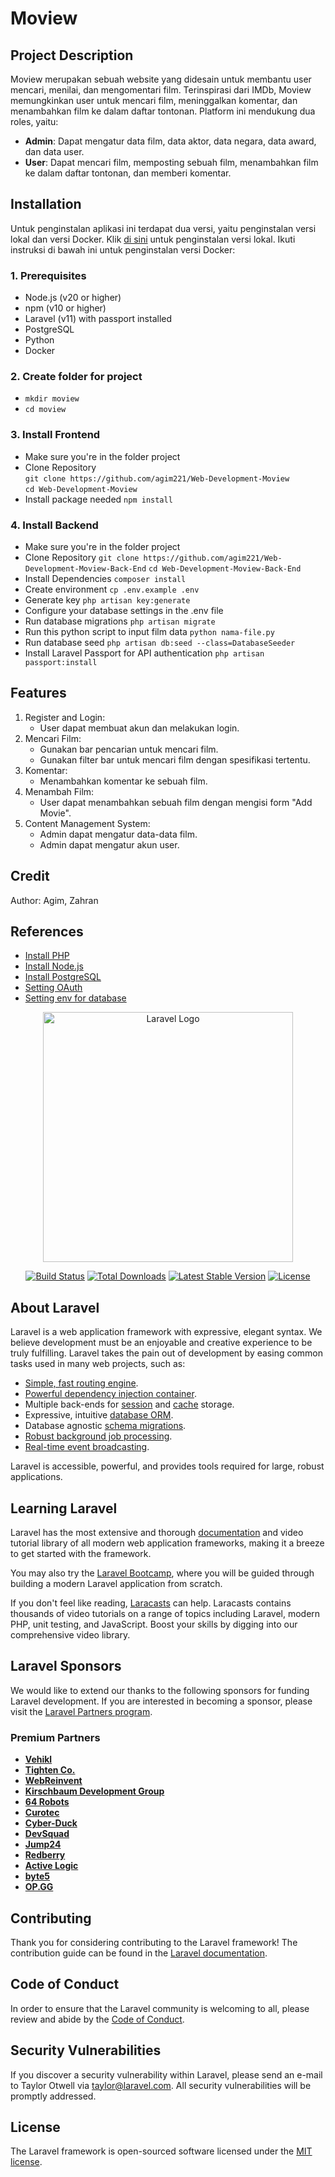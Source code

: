 # Moview

## Project Description

Moview merupakan sebuah website yang didesain untuk membantu user mencari, menilai, dan mengomentari film. Terinspirasi dari IMDb, Moview memungkinkan user untuk mencari film, meninggalkan komentar, dan menambahkan film ke dalam daftar tontonan. Platform ini mendukung dua roles, yaitu:

-   **Admin**: Dapat mengatur data film, data aktor, data negara, data award, dan data user.
-   **User**: Dapat mencari film, memposting sebuah film, menambahkan film ke dalam daftar tontonan, dan memberi komentar.

## Installation

Untuk penginstalan aplikasi ini terdapat dua versi, yaitu penginstalan versi lokal dan versi Docker. Klik [di sini](https://github.com/agim221/Web-Development-Moview-Back-End) untuk penginstalan versi lokal. Ikuti instruksi di bawah ini untuk penginstalan versi Docker:

### 1. Prerequisites

-   Node.js (v20 or higher)
-   npm (v10 or higher)
-   Laravel (v11) with passport installed
-   PostgreSQL
-   Python
-   Docker

### 2. Create folder for project

-   `mkdir moview`
-   `cd moview`

### 3. Install Frontend

-   Make sure you're in the folder project
-   Clone Repository <br>
    `git clone https://github.com/agim221/Web-Development-Moview` <br>
    `cd Web-Development-Moview`
-   Install package needed
    `npm install`

### 4. Install Backend

-   Make sure you're in the folder project
-   Clone Repository
    `git clone https://github.com/agim221/Web-Development-Moview-Back-End`
    `cd Web-Development-Moview-Back-End`
-   Install Dependencies
    `composer install`
-   Create environment
    `cp .env.example .env`
-   Generate key
    `php artisan key:generate`
-   Configure your database settings in the .env file
-   Run database migrations
    `php artisan migrate`
-   Run this python script to input film data
    `python nama-file.py`
-   Run database seed
    `php artisan db:seed --class=DatabaseSeeder`
-   Install Laravel Passport for API authentication
    `php artisan passport:install`

## Features

1. Register and Login:
    - User dapat membuat akun dan melakukan login.
2. Mencari Film:
    - Gunakan bar pencarian untuk mencari film.
    - Gunakan filter bar untuk mencari film dengan spesifikasi tertentu.
3. Komentar:
    - Menambahkan komentar ke sebuah film.
4. Menambah Film:
    - User dapat menambahkan sebuah film dengan mengisi form "Add Movie".
5. Content Management System:
    - Admin dapat mengatur data-data film.
    - Admin dapat mengatur akun user.

## Credit

Author: Agim, Zahran

## References

-   [Install PHP](https://youtu.be/n04w2SzGr_U?si=sjD0qlwKKgKink4t)
-   [Install Node.js](https://youtu.be/06X51c6WHsQ?si=mkXpJFxfmcb-oBPo)
-   [Install PostgreSQL](https://youtu.be/uN0AfifH1TA?si=EcvAHVogRiIm3UnZ)
-   [Setting OAuth](https://youtu.be/r8sVXy7lSTM?si=DGc_rI0c2GrWHTHD)
-   [Setting env for database](https://medium.com/@erlandmuchasaj/laravel-env-5fe7f88bd256)

<p align="center"><a href="https://laravel.com" target="_blank"><img src="https://raw.githubusercontent.com/laravel/art/master/logo-lockup/5%20SVG/2%20CMYK/1%20Full%20Color/laravel-logolockup-cmyk-red.svg" width="400" alt="Laravel Logo"></a></p>

<p align="center">
<a href="https://github.com/laravel/framework/actions"><img src="https://github.com/laravel/framework/workflows/tests/badge.svg" alt="Build Status"></a>
<a href="https://packagist.org/packages/laravel/framework"><img src="https://img.shields.io/packagist/dt/laravel/framework" alt="Total Downloads"></a>
<a href="https://packagist.org/packages/laravel/framework"><img src="https://img.shields.io/packagist/v/laravel/framework" alt="Latest Stable Version"></a>
<a href="https://packagist.org/packages/laravel/framework"><img src="https://img.shields.io/packagist/l/laravel/framework" alt="License"></a>
</p>

## About Laravel

Laravel is a web application framework with expressive, elegant syntax. We believe development must be an enjoyable and creative experience to be truly fulfilling. Laravel takes the pain out of development by easing common tasks used in many web projects, such as:

-   [Simple, fast routing engine](https://laravel.com/docs/routing).
-   [Powerful dependency injection container](https://laravel.com/docs/container).
-   Multiple back-ends for [session](https://laravel.com/docs/session) and [cache](https://laravel.com/docs/cache) storage.
-   Expressive, intuitive [database ORM](https://laravel.com/docs/eloquent).
-   Database agnostic [schema migrations](https://laravel.com/docs/migrations).
-   [Robust background job processing](https://laravel.com/docs/queues).
-   [Real-time event broadcasting](https://laravel.com/docs/broadcasting).

Laravel is accessible, powerful, and provides tools required for large, robust applications.

## Learning Laravel

Laravel has the most extensive and thorough [documentation](https://laravel.com/docs) and video tutorial library of all modern web application frameworks, making it a breeze to get started with the framework.

You may also try the [Laravel Bootcamp](https://bootcamp.laravel.com), where you will be guided through building a modern Laravel application from scratch.

If you don't feel like reading, [Laracasts](https://laracasts.com) can help. Laracasts contains thousands of video tutorials on a range of topics including Laravel, modern PHP, unit testing, and JavaScript. Boost your skills by digging into our comprehensive video library.

## Laravel Sponsors

We would like to extend our thanks to the following sponsors for funding Laravel development. If you are interested in becoming a sponsor, please visit the [Laravel Partners program](https://partners.laravel.com).

### Premium Partners

-   **[Vehikl](https://vehikl.com/)**
-   **[Tighten Co.](https://tighten.co)**
-   **[WebReinvent](https://webreinvent.com/)**
-   **[Kirschbaum Development Group](https://kirschbaumdevelopment.com)**
-   **[64 Robots](https://64robots.com)**
-   **[Curotec](https://www.curotec.com/services/technologies/laravel/)**
-   **[Cyber-Duck](https://cyber-duck.co.uk)**
-   **[DevSquad](https://devsquad.com/hire-laravel-developers)**
-   **[Jump24](https://jump24.co.uk)**
-   **[Redberry](https://redberry.international/laravel/)**
-   **[Active Logic](https://activelogic.com)**
-   **[byte5](https://byte5.de)**
-   **[OP.GG](https://op.gg)**

## Contributing

Thank you for considering contributing to the Laravel framework! The contribution guide can be found in the [Laravel documentation](https://laravel.com/docs/contributions).

## Code of Conduct

In order to ensure that the Laravel community is welcoming to all, please review and abide by the [Code of Conduct](https://laravel.com/docs/contributions#code-of-conduct).

## Security Vulnerabilities

If you discover a security vulnerability within Laravel, please send an e-mail to Taylor Otwell via [taylor@laravel.com](mailto:taylor@laravel.com). All security vulnerabilities will be promptly addressed.

## License

The Laravel framework is open-sourced software licensed under the [MIT license](https://opensource.org/licenses/MIT).
